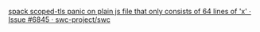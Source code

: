 [spack scoped-tls panic on plain js file that only consists of 64 lines of 'x' · Issue #6845 · swc-project/swc](https://github.com/swc-project/swc/issues/6845)
